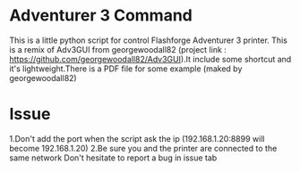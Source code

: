 # Adventurer 3 Command
This is a little python script for control Flashforge Adventurer 3 printer. This is a remix of Adv3GUI from georgewoodall82 (project link : https://github.com/georgewoodall82/Adv3GUI).It include some shortcut and it's lightweight.There is a PDF file for some example (maked by georgewoodall82)

# Issue
1.Don't add the port when the script ask the ip (192.168.1.20:8899 will become 192.168.1.20)
2.Be sure you and the printer are connected to the same network
Don't hesitate to report a bug in issue tab